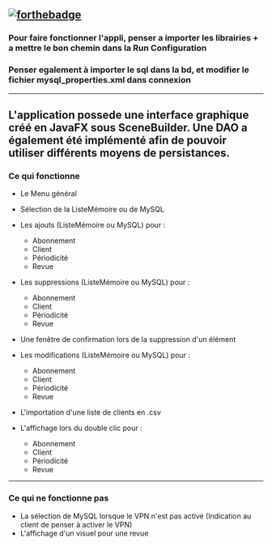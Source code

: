 [![forthebadge](https://forthebadge.com/images/badges/made-with-java.svg)](https://forthebadge.com)
----------
### Pour faire fonctionner l'appli, penser a importer les librairies + a mettre le bon chemin dans la Run Configuration
### Penser egalement à importer le sql dans la bd, et modifier le fichier mysql_properties.xml dans connexion
----------
L'application possede une interface graphique créé en JavaFX sous SceneBuilder.
Une DAO a également été implémenté afin de pouvoir utiliser différents moyens de persistances.
----------
### Ce qui fonctionne

- Le Menu général

- Sélection de la ListeMémoire ou de MySQL

- Les ajouts (ListeMémoire ou MySQL) pour :
  - Abonnement
  - Client
  - Périodicité
  - Revue

- Les suppressions (ListeMémoire ou MySQL) pour :
  - Abonnement
  - Client
  - Périodicité
  - Revue

- Une fenêtre de confirmation lors de la suppression d'un élément

- Les modifications (ListeMémoire ou MySQL) pour :
  - Abonnement
  - Client
  - Périodicité
  - Revue

- L'importation d'une liste de clients en .csv

- L'affichage lors du double clic pour : 
  - Abonnement
  - Client
  - Périodicité
  - Revue

----------

### Ce qui ne fonctionne pas

- La sélection de MySQL lorsque le VPN n'est pas activé (Indication au client de penser à activer le VPN)
- L'affichage d'un visuel pour une revue
